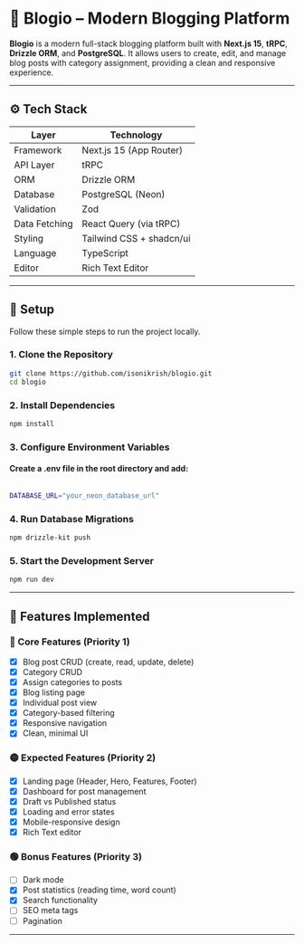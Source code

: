 # 📝 Blogio – Modern Blogging Platform

**Blogio** is a modern full-stack blogging platform built with **Next.js 15**, **tRPC**, **Drizzle ORM**, and **PostgreSQL**. It allows users to create, edit, and manage blog posts with category assignment, providing a clean and responsive experience.

---

## ⚙️ Tech Stack

| Layer | Technology |
|-------|-------------|
| Framework | Next.js 15 (App Router) |
| API Layer | tRPC |
| ORM | Drizzle ORM |
| Database | PostgreSQL (Neon) |
| Validation | Zod |
| Data Fetching | React Query (via tRPC) |
| Styling | Tailwind CSS + shadcn/ui |
| Language | TypeScript |
| Editor | Rich Text Editor |

---

## 🔧 Setup

Follow these simple steps to run the project locally.

### 1. Clone the Repository
```bash
git clone https://github.com/isonikrish/blogio.git
cd blogio
```
### 2. Install Dependencies
```bash
npm install
```
### 3. Configure Environment Variables
#### Create a .env file in the root directory and add:
```bash

DATABASE_URL="your_neon_database_url"
```

### 4. Run Database Migrations
```bash
npm drizzle-kit push
```
### 5. Start the Development Server
```bash
npm run dev
```
---

## 🔧 Features Implemented

### 🔴 Core Features (Priority 1)
- [x] Blog post CRUD (create, read, update, delete)
- [x] Category CRUD
- [x] Assign categories to posts
- [x] Blog listing page
- [x] Individual post view
- [x] Category-based filtering
- [x] Responsive navigation
- [x] Clean, minimal UI

### 🟡 Expected Features (Priority 2)
- [x] Landing page (Header, Hero, Features, Footer)
- [x] Dashboard for post management
- [x] Draft vs Published status
- [x] Loading and error states
- [x] Mobile-responsive design
- [x] Rich Text editor

### 🟢 Bonus Features (Priority 3)
- [ ] Dark mode
- [x] Post statistics (reading time, word count)
- [x] Search functionality
- [ ] SEO meta tags
- [ ] Pagination

---

